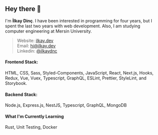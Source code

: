 ## Hey there 👋
 I'm **İlkay Dinç**. I have been interested in programming for four years, but I spent the last two years with web development. Also, I am studying computer engineering at Mersin University.
 
> Website: [ilkay.dev](https://ilkay.dev)
> <br />
> Email: [hi@ilkay.dev](mailto:hi@ilkay.dev)
> <br />
> Linkedin: [@ilkaydnc](https://www.linkedin.com/in/ilkaydnc/)

#### Frontend Stack: 
HTML, CSS, Sass, Styled-Components, JavaScript, React, Next.js, Hooks, Redux, Vue, Vuex, Typescript, GraphQL, ESLint, Prettier, StyleLint, and Storybook.

#### Backend Stack: 
Node.js, Express.js, NestJS, Typescript, GraphQL, MongoDB

#### What I'm Currently Learning
Rust, Unit Testing, Docker

